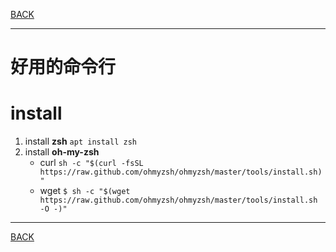 [BACK](README.md)

---

# 好用的命令行


# install
 
1. install **zsh**
    `apt install zsh`
2. install **oh-my-zsh**
   * curl
       `sh -c "$(curl -fsSL https://raw.github.com/ohmyzsh/ohmyzsh/master/tools/install.sh)"`
   * wget 
       `$ sh -c "$(wget https://raw.github.com/ohmyzsh/ohmyzsh/master/tools/install.sh -O -)"`
       
---       
[BACK](README.md)
